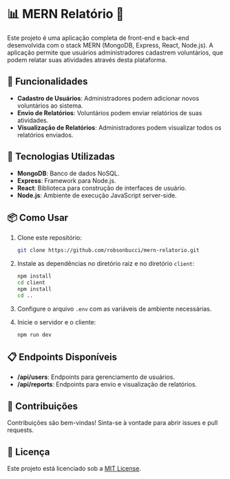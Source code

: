 # 📊 MERN Relatório 📝

Este projeto é uma aplicação completa de front-end e back-end desenvolvida com o stack MERN (MongoDB, Express, React, Node.js). A aplicação permite que usuários administradores cadastrem voluntários, que podem relatar suas atividades através desta plataforma.

## 🌟 Funcionalidades

- **Cadastro de Usuários**: Administradores podem adicionar novos voluntários ao sistema.
- **Envio de Relatórios**: Voluntários podem enviar relatórios de suas atividades.
- **Visualização de Relatórios**: Administradores podem visualizar todos os relatórios enviados.

## 🚀 Tecnologias Utilizadas

- **MongoDB**: Banco de dados NoSQL.
- **Express**: Framework para Node.js.
- **React**: Biblioteca para construção de interfaces de usuário.
- **Node.js**: Ambiente de execução JavaScript server-side.

## 📦 Como Usar

1. Clone este repositório:
    ```sh
    git clone https://github.com/robsonbucci/mern-relatorio.git
    ```

2. Instale as dependências no diretório raiz e no diretório `client`:
    ```sh
    npm install
    cd client
    npm install
    cd ..
    ```

3. Configure o arquivo `.env` com as variáveis de ambiente necessárias.

4. Inicie o servidor e o cliente:
    ```sh
    npm run dev
    ```

## 📋 Endpoints Disponíveis

- **/api/users**: Endpoints para gerenciamento de usuários.
- **/api/reports**: Endpoints para envio e visualização de relatórios.

## 🤝 Contribuições

Contribuições são bem-vindas! Sinta-se à vontade para abrir issues e pull requests.

## 📄 Licença

Este projeto está licenciado sob a [MIT License](LICENSE).
